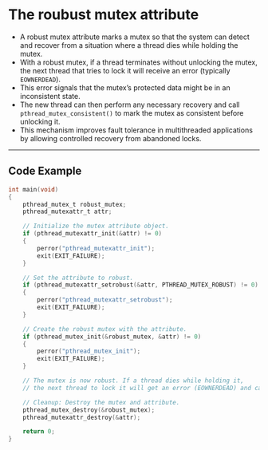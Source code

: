 # The roubust mutex attribute

- A robust mutex attribute marks a mutex so that the system can detect and recover from a situation where a thread dies while holding the mutex. 
- With a robust mutex, if a thread terminates without unlocking the mutex, the next thread that tries to lock it will receive an error (typically `EOWNERDEAD`). 
- This error signals that the mutex’s protected data might be in an inconsistent state. 
- The new thread can then perform any necessary recovery and call `pthread_mutex_consistent()` to mark the mutex as consistent before unlocking it. 
- This mechanism improves fault tolerance in multithreaded applications by allowing controlled recovery from abandoned locks.

---

## Code Example

```c
int main(void)
{
    pthread_mutex_t robust_mutex;
    pthread_mutexattr_t attr;

    // Initialize the mutex attribute object.
    if (pthread_mutexattr_init(&attr) != 0)
    {
        perror("pthread_mutexattr_init");
        exit(EXIT_FAILURE);
    }

    // Set the attribute to robust.
    if (pthread_mutexattr_setrobust(&attr, PTHREAD_MUTEX_ROBUST) != 0)
    {
        perror("pthread_mutexattr_setrobust");
        exit(EXIT_FAILURE);
    }

    // Create the robust mutex with the attribute.
    if (pthread_mutex_init(&robust_mutex, &attr) != 0)
    {
        perror("pthread_mutex_init");
        exit(EXIT_FAILURE);
    }

    // The mutex is now robust. If a thread dies while holding it,
    // the next thread to lock it will get an error (EOWNERDEAD) and can recover.

    // Cleanup: Destroy the mutex and attribute.
    pthread_mutex_destroy(&robust_mutex);
    pthread_mutexattr_destroy(&attr);

    return 0;
}
```



